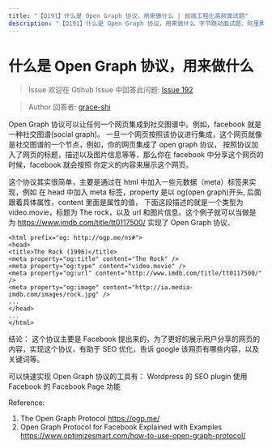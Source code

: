 ```yaml
---
title: "【Q191】什么是 Open Graph 协议，用来做什么 | 前端工程化高频面试题"
description: "【Q191】什么是 Open Graph 协议，用来做什么 字节跳动面试题、阿里腾讯面试题、美团小米面试题。"
---
```


# 什么是 Open Graph 协议，用来做什么

> Issue
> 欢迎在 Gtihub Issue 中回答此问题: [Issue 192](https://github.com/shfshanyue/Daily-Question/issues/192)

> Author
> 回答者: [grace-shi](https://github.com/grace-shi)

Open Graph 协议可以让任何一个网页集成到社交图谱中。例如，facebook 就是一种社交图谱(social graph)。
一旦一个网页按照该协议进行集成，这个网页就像是社交图谱的一个节点，例如，你的网页集成了 open graph 协议，
按照协议加入了网页的标题，描述以及图片信息等等，那么你在 facebook 中分享这个网页的时候，facebook 就会按照
你定义的内容来展示这个网页。

这个协议其实很简单，主要是通过在 html 中加入一些元数据（meta）标签来实现，例如
在 head 中加入 meta 标签，property 是以 og(open graph)开头, 后面跟着具体属性，content 里面是属性的值，
下面这段描述的就是一个类型为 video.movie，标题为 The rock，以及 url 和图片信息。这个例子就可以当做是
为 https://www.imdb.com/title/tt0117500/ 实现了 Open Graph 协议、

```
<html prefix="og: http://ogp.me/ns#">
<head>
<title>The Rock (1996)</title>
<meta property="og:title" content="The Rock" />
<meta property="og:type" content="video.movie" />
<meta property="og:url" content="http://www.imdb.com/title/tt0117500/" />
<meta property="og:image" content="http://ia.media-imdb.com/images/rock.jpg" />
...
</head>
...
</html>
```

结论：
这个协议主要是 Facebook 提出来的，为了更好的展示用户分享的网页的内容，实现这个协议，有助于 SEO 优化，告诉 google 该网页有哪些内容，以及关键词等。

可以快速实现 Open Graph 协议的工具有：
Wordpress 的 SEO plugin
使用 Facebook 的 Facebook Page 功能

Reference:

1. The Open Graph Protocol https://ogp.me/
2. Open Graph Protocol for Facebook Explained with Examples https://www.optimizesmart.com/how-to-use-open-graph-protocol/
